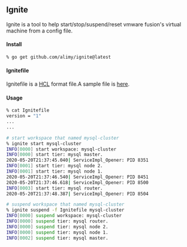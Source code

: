 ## Ignite
Ignite is a tool to help start/stop/suspend/reset vmware fusion's virtual machine from a config file.

#### Install
```bash
% go get github.com/alimy/ignite@latest
```
#### Ignitefile
Ignitefile is a [HCL](https://github.com/hasicorp/hcl) format file.A sample file is [here](assets/Ignitefile).

#### Usage
```bash
% cat Ignitefile
version = "1"
...
...

# start workspace that named mysql-cluster
% ignite start mysql-cluster
INFO[0000] start workspace: mysql-cluster               
INFO[0000] start tier: mysql master.                    
2020-05-20T21:37:45.040| ServiceImpl_Opener: PID 8351
INFO[0001] start tier: mysql node 2.                    
INFO[0001] start tier: mysql node 1.                    
2020-05-20T21:37:46.540| ServiceImpl_Opener: PID 8451
2020-05-20T21:37:46.618| ServiceImpl_Opener: PID 8500
INFO[0003] start tier: mysql router.                    
2020-05-20T21:37:48.387| ServiceImpl_Opener: PID 8504

# suspend workspace that named mysql-cluster
% ignite suspend -f Ignitefile mysql-cluster
INFO[0000] suspend workspace: mysql-cluster             
INFO[0000] suspend tier: mysql router.                  
INFO[0000] suspend tier: mysql node 2.                  
INFO[0000] suspend tier: mysql node 1.                  
INFO[0002] suspend tier: mysql master.  

```
